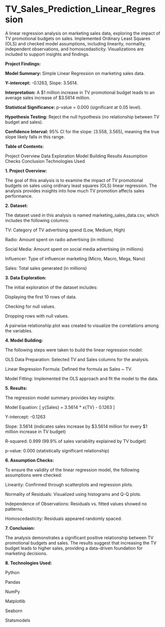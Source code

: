 # TV_Sales_Prediction_Linear_Regression
A linear regression analysis on marketing sales data, exploring the impact of TV promotional budgets on sales. Implemented Ordinary Least Squares (OLS) and checked model assumptions, including linearity, normality, independent observations, and homoscedasticity. Visualizations are included to support insights and findings.

**Project Findings:**

**Model Summary:** Simple Linear Regression on marketing sales data.

**Y-intercept:** -0.1263, Slope: 3.5614.

**Interpretation:** A $1 million increase in TV promotional budget leads to an average sales increase of $3.5614 million.

**Statistical Significance:** p-value = 0.000 (significant at 0.05 level).

**Hypothesis Testing:** Reject the null hypothesis (no relationship between TV budget and sales).

**Confidence Interval:** 95% CI for the slope: [3.558, 3.565], meaning the true slope likely falls in this range.

**Table of Contents:**

Project Overview
Data Exploration
Model Building
Results
Assumption Checks
Conclusion
Technologies Used

**1. Project Overview:**

The goal of this analysis is to examine the impact of TV promotional budgets on sales using ordinary least squares (OLS) linear regression. The analysis provides insights into how much TV promotion affects sales performance.

**2. Dataset:**

The dataset used in this analysis is named marketing_sales_data.csv, which includes the following columns:

TV: Category of TV advertising spend (Low, Medium, High)

Radio: Amount spent on radio advertising (in millions)

Social Media: Amount spent on social media advertising (in millions)

Influencer: Type of influencer marketing (Micro, Macro, Mega, Nano)

Sales: Total sales generated (in millions)

**3. Data Exploration:**

The initial exploration of the dataset includes:

Displaying the first 10 rows of data.

Checking for null values.

Dropping rows with null values.

A pairwise relationship plot was created to visualize the correlations among the variables.

**4. Model Building:**

The following steps were taken to build the linear regression model:

OLS Data Preparation: Selected TV and Sales columns for the analysis.

Linear Regression Formula: Defined the formula as Sales ~ TV.

Model Fitting: Implemented the OLS approach and fit the model to the data.

**5. Results:**

The regression model summary provides key insights:

Model Equation: [ y{Sales} = 3.5614 * x{TV} - 0.1263 ]

Y-intercept: -0.1263

Slope: 3.5614 (indicates sales increase by $3.5614 million for every $1 million increase in TV budget)

R-squared: 0.999 (99.9% of sales variability explained by TV budget)

p-value: 0.000 (statistically significant relationship)

**6. Assumption Checks:**

To ensure the validity of the linear regression model, the following assumptions were checked:

Linearity: Confirmed through scatterplots and regression plots.

Normality of Residuals: Visualized using histograms and Q-Q plots.

Independence of Observations: Residuals vs. fitted values showed no patterns.

Homoscedasticity: Residuals appeared randomly spaced.

**7. Conclusion:**

The analysis demonstrates a significant positive relationship between TV promotional budgets and sales. The results suggest that increasing the TV budget leads to higher sales, providing a data-driven foundation for marketing decisions.

**8. Technologies Used:**

Python

Pandas

NumPy

Matplotlib

Seaborn

Statsmodels

